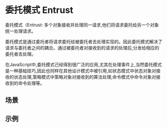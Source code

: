 # 委托模式 Entrust

委托模式（Entrust: 多个对象接收并处理同一请求,他们将请求委托给另一个对象统一处理请求。

委托模式是通过委托者将请求委托给被委托者去处理实现的。因此委托模式解决了请求与委托者之间的耦合。通过被委托者对接收到的请求的处理后,分发给相应的委托者去处理。

在JavaScript中,委托模式己经得到很广泛的应用,尤其在处理事件上,当然委托模式是一种基础技巧,因此也同样在其他设计模式中被引用,如状态模式中状态对象对接收的状态处理,策略模式中策略对象对接收到的算法处理,命令模式中命令对象对接收到的命令处理等。

## 场景

## 示例

```js

```
